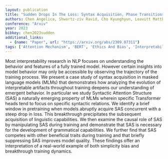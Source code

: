 ```yaml
---
layout: publication
title: "Sudden Drops In The Loss: Syntax Acquisition, Phase Transitions, And Simplicity Bias In Mlms"
authors: Chen Angelica, Shwartz-ziv Ravid, Cho Kyunghyun, Leavitt Matthew L., Saphra Naomi
conference: "Arxiv"
year: 2023
bibkey: chen2023sudden
additional_links:
  - {name: "Paper", url: "https://arxiv.org/abs/2309.07311"}
tags: ['Attention Mechanism', 'BERT', 'Ethics And Bias', 'Interpretability And Explainability', 'Masked Language Model', 'Merging', 'Model Architecture', 'Pretraining Methods', 'Reinforcement Learning', 'Training Techniques', 'Transformer']
---
```

Most interpretability research in NLP focuses on understanding the behavior and features of a fully trained model. However certain insights into model behavior may only be accessible by observing the trajectory of the training process. We present a case study of syntax acquisition in masked language models (MLMs) that demonstrates how analyzing the evolution of interpretable artifacts throughout training deepens our understanding of emergent behavior. In particular we study Syntactic Attention Structure (SAS) a naturally emerging property of MLMs wherein specific Transformer heads tend to focus on specific syntactic relations. We identify a brief window in pretraining when models abruptly acquire SAS concurrent with a steep drop in loss. This breakthrough precipitates the subsequent acquisition of linguistic capabilities. We then examine the causal role of SAS by manipulating SAS during training and demonstrate that SAS is necessary for the development of grammatical capabilities. We further find that SAS competes with other beneficial traits during training and that briefly suppressing SAS improves model quality. These findings offer an interpretation of a real-world example of both simplicity bias and breakthrough training dynamics.
